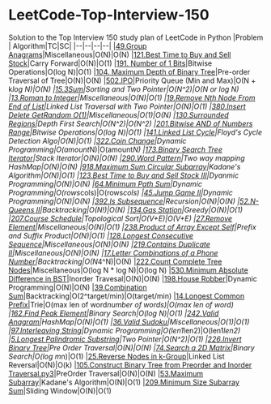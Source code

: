 # LeetCode-Top-Interview-150
Solution to the Top Interview 150 study plan of LeetCode in Python
|Problem  | Algorithm|TC|SC|
|--|--|--|--|
|[49.Group Anagrams](https://github.com/ankurvarma7/LeetCode-Top-Interview-150/blob/main/49.%20Group%20Anagrams.py3)|Miscellaneous|O(N)|O(N)
|[121.Best Time to Buy and Sell Stock](https://github.com/ankurvarma7/LeetCode-Top-Interview-150/blob/main/121.%20Best%20Time%20to%20Buy%20and%20Sell%20Stock.py3)|Carry Forward|O(N)|O(1)
|[191. Number of 1 Bits](https://github.com/ankurvarma7/LeetCode-Top-Interview-150/blob/main/191.%20Number%20of%201%20Bits.py3)|Bitwise Operations|O(log N)|O(1)
|[104. Maximum Depth of Binary Tree](https://github.com/ankurvarma7/LeetCode-Top-Interview-150/blob/main/104.%20Maximum%20Depth%20of%20Binary%20Tree.py3)|Pre-order Traversal of Tree|O(N)|O(N)
|[502.IPO](https://github.com/ankurvarma7/LeetCode-Top-Interview-150/blob/main/502.%20IPO.py3)|Priority Queue (Min and Max)|O(N + k*log N)|O(N)
|[15.3Sum](https://github.com/ankurvarma7/LeetCode-Top-Interview-150/blob/main/15.%203Sum.py3)|Sorting and Two Pointer|O(N^2)|O(N or log N)
|[13.Roman to Integer](https://github.com/ankurvarma7/LeetCode-Top-Interview-150/blob/main/13.%20Roman%20to%20Integer.py3)|Miscellaneous|O(N)|O(1)
|[19.Remove Nth Node From End of List](https://github.com/ankurvarma7/LeetCode-Top-Interview-150/blob/main/19.%20Remove%20Nth%20Node%20From%20End%20of%20List.py3)|Linked List Traversal with Two Pointer|O(N)|O(1)
|[380.Insert Delete GetRandom O(1)](https://github.com/ankurvarma7/LeetCode-Top-Interview-150/blob/main/380.%20Insert%20Delete%20GetRandom%20O(1).py3)|Miscellaneous|O(1)|O(N)
|[130.Surrounded Regions](https://github.com/ankurvarma7/LeetCode-Top-Interview-150/blob/main/130.%20Surrounded%20Regions.py3)|Depth First Search|O(N^2)|O(N^2)
|[201.Bitwise AND of Numbers Range](https://github.com/ankurvarma7/LeetCode-Top-Interview-150/blob/main/201.%20Bitwise%20AND%20of%20Numbers%20Range.py3)|Bitwise Operations|O(log N)|O(1)
|[141.Linked List Cycle](https://github.com/ankurvarma7/LeetCode-Top-Interview-150/blob/main/141.%20Linked%20List%20Cycle.py3)|Floyd's Cycle Detection Algo|O(N)|O(1)
|[322.Coin Change](https://github.com/ankurvarma7/LeetCode-Top-Interview-150/blob/main/322.%20Coin%20Change.py3)|Dynamic Programming|O(amount*N)|O(amount*N)
|[173.Binary Search Tree Iterator](https://github.com/ankurvarma7/LeetCode-Top-Interview-150/blob/main/173.%20Binary%20Search%20Tree%20Iterator.py3)|Stack Iterator|O(N)|O(N)
|[290.Word Pattern](https://github.com/ankurvarma7/LeetCode-Top-Interview-150/blob/main/290.%20Word%20Pattern.py3)|Two way mapping HashMap|O(N)|O(N)
|[918.Maximum Sum Circular Subarray](https://github.com/ankurvarma7/LeetCode-Top-Interview-150/blob/main/918.%20Maximum%20Sum%20Circular%20Subarray.py3)|Kadane's Algorithm|O(N)|O(1)
|[123.Best Time to Buy and Sell Stock III](https://github.com/ankurvarma7/LeetCode-Top-Interview-150/blob/main/123.%20Best%20Time%20to%20Buy%20and%20Sell%20Stock%20III.py3)|Dyanmic Programming|O(N)|O(N)
|[64.Minimum Path Sum](https://github.com/ankurvarma7/LeetCode-Top-Interview-150/blob/main/64.%20Minimum%20Path%20Sum.py3)|Dynamic Programming|O(rows*cols)|O(rows*cols)
|[45.Jump Game II](https://github.com/ankurvarma7/LeetCode-Top-Interview-150/blob/main/45.%20Jump%20Game%20II.py3)|Dynamic Programming|O(N)|O(N)
|[392.Is Subsequence](https://github.com/ankurvarma7/LeetCode-Top-Interview-150/blob/main/392.%20Is%20Subsequence.py3)|Recursion|O(N)|O(N)
|[52.N-Queens II](https://github.com/ankurvarma7/LeetCode-Top-Interview-150/blob/main/52.%20N-Queens%20II.py3)|Backtracking|O(N!)|O(N)
|[134.Gas Station](https://github.com/ankurvarma7/LeetCode-Top-Interview-150/blob/main/134.%20Gas%20Station.py3)|Greedy|O(N)|O(1)
|[207.Course Schedule](https://github.com/ankurvarma7/LeetCode-Top-Interview-150/blob/main/207.%20Course%20Schedule.py3)|Topological Sort|O(V+E)|O(V+E)
|[27.Remove Element](https://github.com/ankurvarma7/LeetCode-Top-Interview-150/blob/main/27.%20Remove%20Element.py3)|Miscellaneous|O(N)|O(1)
|[238.Product of Array Except Self](https://github.com/ankurvarma7/LeetCode-Top-Interview-150/blob/main/238.%20Product%20of%20Array%20Except%20Self.py3)|Prefix and Suffix Product|O(N)|O(1)
|[128.Longest Consecutive Sequence](https://github.com/ankurvarma7/LeetCode-Top-Interview-150/blob/main/128.%20Longest%20Consecutive%20Sequence.py3)|Miscellaneous|O(N)|O(N)
|[219.Contains Duplicate II](https://github.com/ankurvarma7/LeetCode-Top-Interview-150/blob/main/219.%20Contains%20Duplicate%20II.py3)|Miscellaneous|O(N)|O(N)
|[17.Letter Combinations of a Phone Number](https://github.com/ankurvarma7/LeetCode-Top-Interview-150/blob/main/17.%20Letter%20Combinations%20of%20a%20Phone%20Number.py3)|Backtracking|O(N*4^N)|O(N)
|[222.Count Complete Tree Nodes](https://github.com/ankurvarma7/LeetCode-Top-Interview-150/blob/main/222.%20Count%20Complete%20Tree%20Nodes.py3)|Miscellaneous|O(log N * log N)|O(log N)
|[530.Minimum Absolute Difference in BST](https://github.com/ankurvarma7/LeetCode-Top-Interview-150/blob/main/530.%20Minimum%20Absolute%20Difference%20in%20BST.py3)|Inorder Travesal|O(N)|O(N)
|[198.House Robber](https://github.com/ankurvarma7/LeetCode-Top-Interview-150/blob/main/198.%20House%20Robber.py3)|Dynamic Programming|O(N)|O(N)
|[39.Combination Sum](https://github.com/ankurvarma7/LeetCode-Top-Interview-150/blob/main/39.%20Combination%20Sum.py3)|Backtracking|O(2^target/min)|O(target/min)
|[14.Longest Common Prefix](https://github.com/ankurvarma7/LeetCode-Top-Interview-150/blob/main/14.%20Longest%20Common%20Prefix.py3)|Trie|O(max len of word*number of words)|O(max len of word)
|[162.Find Peak Element](https://github.com/ankurvarma7/LeetCode-Top-Interview-150/blob/main/162.%20Find%20Peak%20Element.py3)|Binary Search|O(log N)|O(1)
|[242.Valid Anagram](https://github.com/ankurvarma7/LeetCode-Top-Interview-150/blob/main/242.%20Valid%20Anagram.py3)|HashMap|O(N)|O(1)
|[36.Valid Sudoku](https://github.com/ankurvarma7/LeetCode-Top-Interview-150/blob/main/36.%20Valid%20Sudoku.py3)|Miscellaneous|O(1)|O(1)
|[97.Interleaving String](https://github.com/ankurvarma7/LeetCode-Top-Interview-150/blob/main/97.%20Interleaving%20String.py3)|Dynamic Programming|O(len1*len2)|O(len1*len2)
|[5.Longest Palindromic Substring](https://github.com/ankurvarma7/LeetCode-Top-Interview-150/blob/main/5.%20Longest%20Palindromic%20Substring.py3)|Two Pointer|O(N^2)|O(1)
|[226.Invert Binary Tree](https://github.com/ankurvarma7/LeetCode-Top-Interview-150/blob/main/226.%20Invert%20Binary%20Tree.py3)|Pre Order Traversal|O(N)|O(N)
|[74.Search a 2D Matrix](https://github.com/ankurvarma7/LeetCode-Top-Interview-150/blob/main/74.%20Search%20a%202D%20Matrix.py3)|Binary Search|O(log m*n)|O(1)
|[25.Reverse Nodes in k-Group](https://github.com/ankurvarma7/LeetCode-Top-Interview-150/blob/main/25.%20Reverse%20Nodes%20in%20k-Group.py3)|Linked List Reversal|O(N)|O(k)
|[105.Construct Binary Tree from Preorder and Inorder Traversal.py3](https://github.com/ankurvarma7/LeetCode-Top-Interview-150/blob/main/105.%20Construct%20Binary%20Tree%20from%20Preorder%20and%20Inorder%20Traversal.py3)|PreOrder Traversal|O(N)|O(N)
|[53.Maximum Subarray](https://github.com/ankurvarma7/LeetCode-Top-Interview-150/blob/main/53.%20Maximum%20Subarray.py3)|Kadane's Algorithm|O(N)|O(1)
|[209.Minimum Size Subarray Sum](https://github.com/ankurvarma7/LeetCode-Top-Interview-150/blob/main/209.%20Minimum%20Size%20Subarray%20Sum.py3)|Sliding Window|O(N)|O(1)
